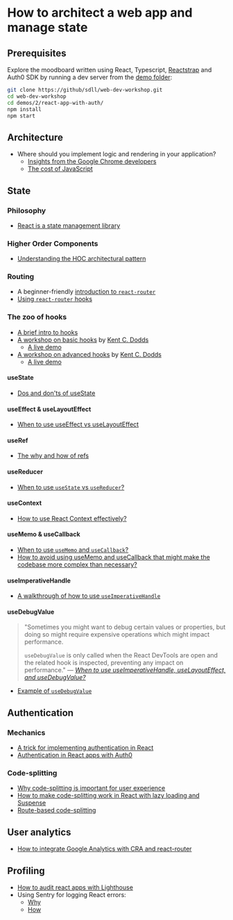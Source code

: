 # How to architect a web app and manage state

## Prerequisites

Explore the moodboard written using React, Typescript, [Reactstrap](https://reactstrap.github.io) and Auth0 SDK by running a dev server from the [demo folder](../demos/2/react-app-with-auth/README.md):

```bash
git clone https://github/sdll/web-dev-workshop.git
cd web-dev-workshop
cd demos/2/react-app-with-auth/
npm install
npm start
```

## Architecture

- Where should you implement logic and rendering in your application?
  - [Insights from the Google Chrome developers](https://developers.google.com/web/updates/2019/02/rendering-on-the-web)
  - [The cost of JavaScript](https://v8.dev/blog/cost-of-javascript-2019)

## State

### Philosophy

- [React is a state management library](https://kentcdodds.com/blog/application-state-management-with-react)

### Higher Order Components

- [Understanding the HOC architectural pattern](https://tylermcginnis.com/react-higher-order-components/)

### Routing

- A beginner-friendly [introduction to `react-router`](https://sebhastian.com/react-router-introduction)
- [Using `react-router` hooks](https://blog.logrocket.com/react-router-hooks-will-make-your-component-cleaner/)

### The zoo of hooks

- [A brief intro to hooks](https://btholt.github.io/complete-intro-to-react-v5/hooks-in-depth)
- [A workshop on basic hooks](https://codesandbox.io/s/flamboyant-tdd-l8lyi) by [Kent C. Dodds](https://github.com/kentcdodds)
  - [A live demo](https://learn-react-hooks.netlify.com/)
- [A workshop on advanced hooks](https://codesandbox.io/s/black-architecture-t5wzq) by [Kent C. Dodds](https://github.com/kentcdodds)
  - [A live demo](https://advanced-react-hooks.netlify.com/)

#### useState

- [Dos and don'ts of useState](https://dmitripavlutin.com/react-usestate-hook-guide/)

#### useEffect & useLayoutEffect

- [When to use useEffect vs useLayoutEffect](https://kentcdodds.com/blog/useeffect-vs-uselayouteffect)

#### useRef

- [The why and how of refs](https://blog.logrocket.com/a-guide-to-react-refs/)

#### useReducer

- [When to use `useState` vs `useReducer`?](https://kentcdodds.com/blog/should-i-usestate-or-usereducer)

#### useContext

- [How to use React Context effectively?](https://kentcdodds.com/blog/how-to-use-react-context-effectively)

#### useMemo & useCallback

- [When to use `useMemo` and `useCallback`?](https://kentcdodds.com/blog/usememo-and-usecallback)
- [How to avoid using useMemo and useCallback that might make the codebase more complex than necessary?](https://kentcdodds.com/blog/state-colocation-will-make-your-react-app-faster)

#### useImperativeHandle

- [A walkthrough of how to use `useImperativeHandle`](https://www.youtube.com/watch?v=TADfvWwCo3U)

#### useDebugValue

> "Sometimes you might want to debug certain values or properties, but doing so might require expensive operations which might impact performance.
>
> `useDebugValue` is only called when the React DevTools are open and the related hook is inspected, preventing any impact on performance."
> — _[When to use useImperativeHandle, useLayoutEffect, and useDebugValue?](https://stackoverflow.com/a/57006787)_

- [Example of `useDebugValue`](https://codesandbox.io/s/kp55rl717)

## Authentication

### Mechanics

- [A trick for implementing authentication in React](https://kentcdodds.com/blog/authentication-in-react-applications)
- [Authentication in React apps with Auth0](https://auth0.com/blog/authenticating-your-first-react-app/)

### Code-splitting

- [Why code-splitting is important for user experience](https://web.dev/reduce-javascript-payloads-with-code-splitting/)
- [How to make code-splitting work in React with lazy loading and Suspense](https://web.dev/code-splitting-suspense/)
- [Route-based code-splitting](https://reactjs.org/docs/code-splitting.html#route-based-code-splitting)

## User analytics

- [How to integrate Google Analytics with CRA and react-router](https://github.com/react-ga/react-ga/wiki/React-Router-v4-withTracker)

## Profiling

- [How to audit react apps with Lighthouse](https://developers.google.com/web/tools/lighthouse)
- Using Sentry for logging React errors:
  - [Why](https://sentry.io/for/react/)
  - [How](https://docs.sentry.io/platforms/javascript/react/)
